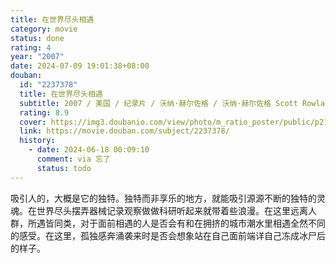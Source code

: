 ```yaml
---
title: 在世界尽头相遇
category: movie
status: done
rating: 4
year: "2007"
date: 2024-07-09 19:01:38+08:00
douban:
  id: "2237378"
  title: 在世界尽头相遇
  subtitle: 2007 / 美国 / 纪录片 / 沃纳·赫尔佐格 / 沃纳·赫尔佐格 Scott Rowland
  rating: 8.9
  cover: https://img3.doubanio.com/view/photo/m_ratio_poster/public/p2184325812.jpg
  link: https://movie.douban.com/subject/2237378/
  history:
    - date: 2024-06-18 00:09:10
      comment: via 忘了
      status: todo
---
```


吸引人的，大概是它的独特。独特而非享乐的地方，就能吸引源源不断的独特的灵魂。在世界尽头摆弄器械记录观察做做科研听起来就带着些浪漫。在这里远离人群，所遇皆同类，对于面前相遇的人是否会有和在拥挤的城市潮水里相遇全然不同的感受。在这里，孤独感奔涌袭来时是否会想象站在自己面前端详自己冻成冰尸后的样子。
